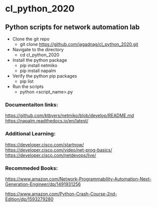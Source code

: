 # cl_python_2020

## Python scripts for network automation lab

 
* Clone the git repo
  * git clone https://github.com/jagadnag/cl_python_2020.git
* Navigate to the directory
  * cd cl_python_2020
* Install the python package
  * pip install netmiko
  * pip install napalm
* Verify the python pip packages
  * pip list
* Run the scripts
  * python <script_name>.py 
  
### Documentaiton links:

https://github.com/ktbyers/netmiko/blob/develop/README.md
https://napalm.readthedocs.io/en/latest/

### Additional Learning:

https://developer.cisco.com/startnow/
https://developer.cisco.com/video/net-prog-basics/
https://developer.cisco.com/netdevops/live/

### Recommeded Books:

https://www.amazon.com/Network-Programmability-Automation-Next-Generation-Engineer/dp/1491931256

https://www.amazon.com/Python-Crash-Course-2nd-Edition/dp/1593279280

  


